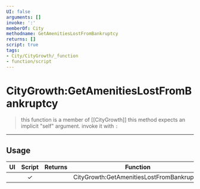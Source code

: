 ```yaml
---
UI: false
arguments: []
invoke: ':'
memberOf: City
methodname: GetAmenitiesLostFromBankruptcy
returns: []
script: true
tags:
- City/CityGrowth/_function
- function/script
---
```

# CityGrowth:GetAmenitiesLostFromBankruptcy
> this function is a member of [[CityGrowth]]
> this method expects an implicit "self" argument. invoke it with `:`
-----
## Usage
|  UI | Script | Returns | Function | Arguments |
|:---:|:------:|-------:|:--------:|:---------|
| |✓||CityGrowth:GetAmenitiesLostFromBankruptcy||
